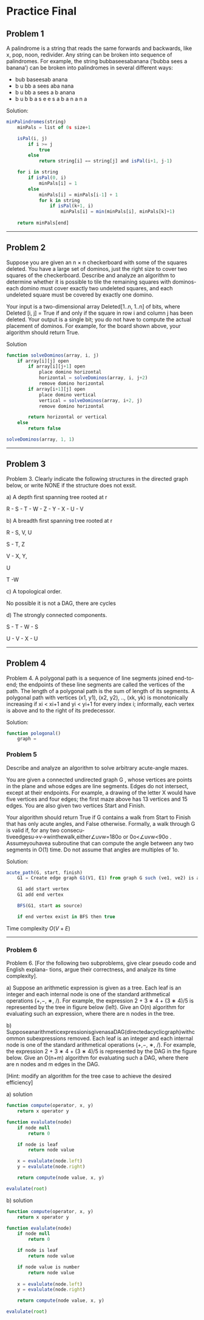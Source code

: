 # Practice Final

## Problem 1

A palindrome is a string that reads the same forwards and backwards, like x, pop, noon, redivider. Any string can be broken into sequence of palindromes. For example, the string bubbaseesabanana (‘bubba sees a banana’) can be broken into palindromes in several different ways:

- bub baseesab anana
- b u bb a sees aba nana  
- b u bb a sees a b anana
- b u b b a s e e s a b a n a n a

Solution:
```javascript
minPalindromes(string)
	minPals = list of 0s size+1

	isPal(i, j)
		if i >= j
			true
		else
			return string[i] == string[j] and isPal(i+1, j-1)

	for i in string
		if isPal(0, i)
			minPals[i] = 1
		else
			minPals[i] = minPals[i-1] + 1
			for k in string
				if isPal(k+1, i)
					minPals[i] = min(minPals[i], minPals[k]+1)
					
	return minPals[end]
```

<hr>

## Problem 2

Suppose you are given an n × n checkerboard with some of the squares deleted. You have a large set of dominos, just the right size to cover two squares of the checkerboard. Describe and analyze an algorithm to determine whether it is possible to tile the remaining squares with dominos-each domino must cover exactly two undeleted squares, and each undeleted square must be covered by exactly one domino.

Your input is a two-dimensional array Deleted[1..n, 1..n] of bits, where Deleted [i, j] = True if and only if the square in row i and column j has been deleted. Your output is a single bit; you do not have to compute the actual placement of dominos. For example, for the board shown above, your algorithm should return True.

Solution
```javascript
function solveDominos(array, i, j)
	if array[i][j] open
		if array[i][j+1] open
			place domino horizontal
			horizontal = solveDominos(array, i, j+2)
			remove domino horizontal
		if array[i+1][j] open
			place domino vertical
			vertical = solveDominos(array, i+2, j)
			remove domino horizontal

		return horizontal or vertical
	else
		return false

solveDominos(array, 1, 1)
```

<hr>

## Problem 3

Problem 3. Clearly indicate the following structures in the directed graph below, or write NONE if the structure does not exsit.

a) A depth first spanning tree rooted at r 

R - S - T - W - Z - Y - X - U - V

b) A breadth first spanning tree rooted at r 

R - S, V, U

S - T, Z

V - X, Y, 

U 

T -W

c) A topological order.  

No possible it is not a DAG, there are cycles

d) The strongly connected components.

S - T - W - S

U - V - X - U

<hr>

## Problem 4

Problem 4. A polygonal path is a sequence of line segments joined end-to-end; the endpoints of these line segments are called the vertices of the path. The length of a polygonal path is the sum of length of its segments. A polygonal path with vertices (x1, y1), (x2, y2), .., (xk, yk) is monotonically increasing if xi < xi+1 and yi < yi+1 for every index i; informally, each vertex is above and to the right of its predecessor.

Solution:
```javascript
function pologonal()
	graph = 
```

### Problem 5

Describe and analyze an algorithm to solve arbitrary acute-angle mazes.

You are given a connected undirected graph G , whose vertices are points in the plane and whose edges are line segments. Edges do not intersect, except at their endpoints. For example, a drawing of the letter X would have five vertices and four edges; the first maze above has 13 vertices and 15 edges. You are also given two vertices Start and Finish.

Your algorithm should return True if G contains a walk from Start to Finish that has only acute angles, and False otherwise. Formally, a walk through G is valid if, for any two consecu- tiveedgesu→v→winthewalk,either∠uvw=180o or 0o<∠uvw<90o . Assumeyouhavea subroutine that can compute the angle between any two segments in O(1) time. Do not assume that angles are multiples of 1o.

Solution:
```javascript
acute_path(G, start, finish)
	G1 = Create edge graph G1(V1, E1) from graph G such (ve1, ve2) is an element of E1 if an only if e1 and e2 are acute or straight line

	G1 add start vertex
	G1 add end vertex

	BFS(G1, start as source)

	if end vertex exist in BFS then true
```

Time complexity $O(V+E)$

<hr>

### Problem 6

Problem 6. [For the following two subproblems, give clear pseudo code and English explana- tions, argue their correctness, and analyze its time complexity].

a) Suppose an arithmetic expression is given as a tree. Each leaf is an integer and each internal node is one of the standard arithmetical operations (+,−, ∗, /). For example, the expression 2 + 3 ∗ 4 + (3 ∗ 4)/5 is represented by the tree in figure below (leſt). Give an O(n) algorithm for evaluating such an expression, where there are n nodes in the tree.

b) SupposeanarithmeticexpressionisgivenasaDAG(directedacyclicgraph)withcommon subexpressions removed. Each leaf is an integer and each internal node is one of the standard arithmetical operations (+,−, ∗, /). For example, the expression 2 + 3 ∗ 4 + (3 ∗ 4)/5 is represented by the DAG in the figure below. Give an O(n+m) algorithm for evaluating such a DAG, where there are n nodes and m edges in the DAG.

[Hint: modify an algorithm for the tree case to achieve the desired efficiency]


a)
solution
```javascript
function compute(operator, x, y)
	return x operator y

function evalulate(node)
	if node null
		return 0

	if node is leaf
		return node value

	x = evalulate(node.left)
	y = evalulate(node.right)

	return compute(node value, x, y)

evalulate(root)
```

b)
solution
```javascript
function compute(operator, x, y)
	return x operator y

function evalulate(node)
	if node null
		return 0

	if node is leaf
		return node value

	if node value is number
		return node value
	
	x = evalulate(node.left)
	y = evalulate(node.right)

	return compute(node value, x, y)

evalulate(root)

```
